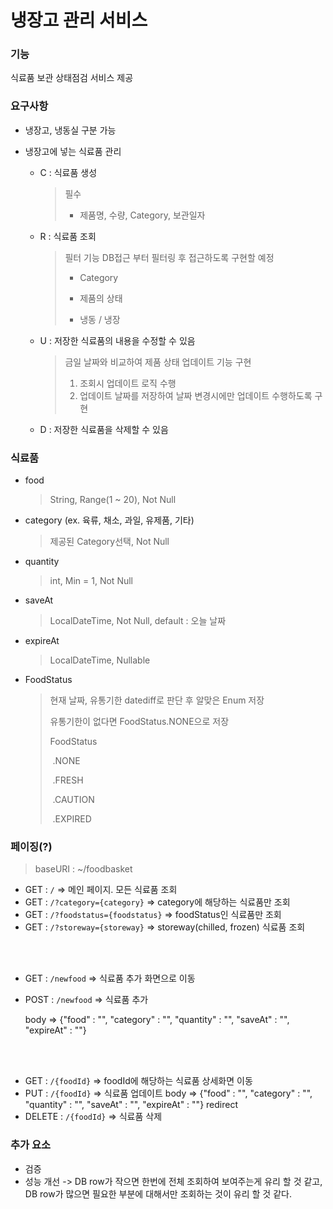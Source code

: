 # 냉장고 관리 서비스

### 기능

식료품 보관 상태점검 서비스 제공

### 요구사항

- 냉장고, 냉동실 구분 가능

- 냉장고에 넣는 식료품 관리

  - C : 식료품 생성

    >필수
    >
    >- 제품명, 수량, Category, 보관일자

  - R : 식료품 조회

    > 필터 기능
    > DB접근 부터 필터링 후 접근하도록 구현할 예정
    >
    > - Category
    >
    > - 제품의 상태
    > - 냉동 / 냉장

  - U : 저장한 식료품의 내용을 수정할 수 있음

    >금일 날짜와 비교하여 제품 상태 업데이트 기능 구현
    >
    >1. 조회시 업데이트 로직 수행
    >2. 업데이트 날짜를 저장하여 날짜 변경시에만 업데이트 수행하도록 구현

  - D : 저장한 식료품을 삭제할 수 있음

    

  

### 식료품

- food

  >String, Range(1 ~ 20), Not Null

- category (ex. 육류, 채소, 과일, 유제품, 기타)

  >제공된 Category선택, Not Null

- quantity

  >int, Min = 1, Not Null

- saveAt 

  >LocalDateTime, Not Null, default : 오늘 날짜

- expireAt

  > LocalDateTime, Nullable
  
- FoodStatus

  > 현재 날짜, 유통기한 datediff로 판단 후 알맞은 Enum 저장
  >
  > 유통기한이 없다면 FoodStatus.NONE으로 저장
  >
  > FoodStatus
  >
  > ​	.NONE
  >
  > ​	.FRESH
  >
  > ​	.CAUTION
  >
  > ​	.EXPIRED



### 페이징(?)

> baseURI : ~/foodbasket

- GET :  `/` => 메인 페이지. 모든 식료품 조회
- GET : `/?category={category}` => category에 해당하는 식료품만 조회
- GET : `/?foodstatus={foodstatus}` => foodStatus인 식료품만 조회
- GET : `/?storeway={storeway}` => storeway(chilled, frozen) 식료품 조회

<br><br>

- GET : `/newfood` => 식료품 추가 화면으로 이동

- POST : `/newfood` => 식료품 추가

  body => {"food" : "", "category" : "", "quantity" : "", "saveAt" : "", "expireAt" : ""}

<br><br>

- GET : `/{foodId}` => foodId에 해당하는 식료품 상세화면 이동
- PUT : `/{foodId}` => 식료품 업데이트
  body => {"food" : "", "category" : "", "quantity" : "", "saveAt" : "", "expireAt" : ""}
  redirect 
- DELETE : `/{foodId}` => 식료품 삭제

### 추가 요소

- 검증
- 성능 개선 -> DB row가 작으면 한번에 전체 조회하여 보여주는게 유리 할 것 같고,
  DB row가 많으면 필요한 부분에 대해서만 조회하는 것이 유리 할 것 같다.